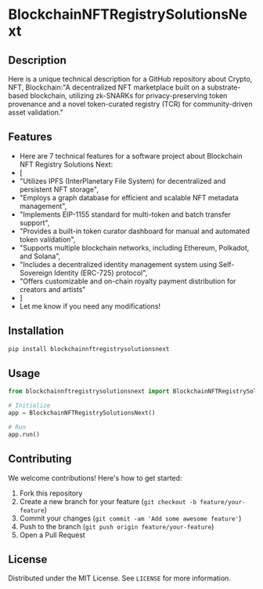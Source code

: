 # BlockchainNFTRegistrySolutionsNext

## Description

Here is a unique technical description for a GitHub repository about Crypto, NFT, Blockchain:"A decentralized NFT marketplace built on a substrate-based blockchain, utilizing zk-SNARKs for privacy-preserving token provenance and a novel token-curated registry (TCR) for community-driven asset validation."

## Features

- Here are 7 technical features for a software project about Blockchain NFT Registry Solutions Next:
- [
- "Utilizes IPFS (InterPlanetary File System) for decentralized and persistent NFT storage",
- "Employs a graph database for efficient and scalable NFT metadata management",
- "Implements EIP-1155 standard for multi-token and batch transfer support",
- "Provides a built-in token curator dashboard for manual and automated token validation",
- "Supports multiple blockchain networks, including Ethereum, Polkadot, and Solana",
- "Includes a decentralized identity management system using Self-Sovereign Identity (ERC-725) protocol",
- "Offers customizable and on-chain royalty payment distribution for creators and artists"
- ]
- Let me know if you need any modifications!
## Installation

```bash
pip install blockchainnftregistrysolutionsnext
```

## Usage

```python
from blockchainnftregistrysolutionsnext import BlockchainNFTRegistrySolutionsNext

# Initialize
app = BlockchainNFTRegistrySolutionsNext()

# Run
app.run()
```

## Contributing

We welcome contributions! Here's how to get started:

1. Fork this repository
2. Create a new branch for your feature (`git checkout -b feature/your-feature`)
3. Commit your changes (`git commit -am 'Add some awesome feature'`)
4. Push to the branch (`git push origin feature/your-feature`)
5. Open a Pull Request

## License

Distributed under the MIT License. See `LICENSE` for more information.
